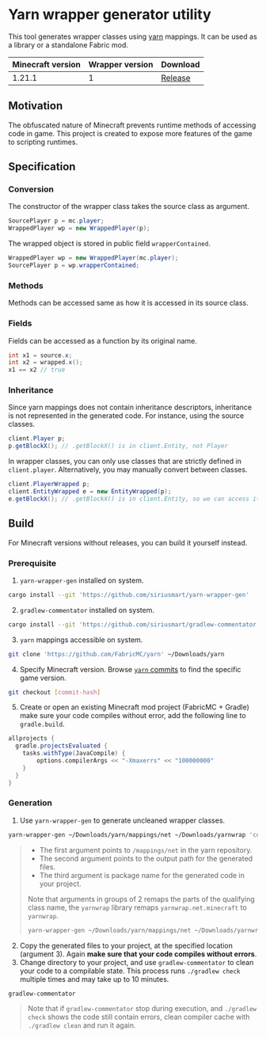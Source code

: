 # Yarn wrapper generator utility

This tool generates wrapper classes using [yarn](https://github.com/FabricMC/yarn) mappings. It can be used as a library or a standalone Fabric mod.

|Minecraft version|Wrapper version|Download|
|---|---|---|
|1.21.1|1|[Release](https://github.com/Siriusmart/yarn-wrapper-gen/releases/tag/1.21.1b1)|

## Motivation

The obfuscated nature of Minecraft prevents runtime methods of accessing code in game. This project is created to expose more features of the game to scripting runtimes.

## Specification

### Conversion
The constructor of the wrapper class takes the source class as argument.
```java
SourcePlayer p = mc.player;
WrappedPlayer wp = new WrappedPlayer(p);
```

The wrapped object is stored in public field `wrapperContained`.
```java
WrappedPlayer wp = new WrappedPlayer(mc.player);
SourcePlayer p = wp.wrapperContained;
```

### Methods
Methods can be accessed same as how it is accessed in its source class.

### Fields
Fields can be accessed as a function by its original name.
```java
int x1 = source.x;
int x2 = wrapped.x();
x1 == x2 // true
```

### Inheritance

Since yarn mappings does not contain inheritance descriptors, inheritance is not represented in the generated code. For instance, using the source classes.
```java
client.Player p;
p.getBlockX(); // .getBlockX() is in client.Entity, not Player
```
In wrapper classes, you can only use classes that are strictly defined in `client.player`. Alternatively, you may manually convert between classes.
```java
client.PlayerWrapped p;
client.EntityWrapped e = new EntityWrapped(p);
e.getBlockX(); // .getBlockX() is in client.Entity, so we can access it from `e`
```

## Build

For Minecraft versions without releases, you can build it yourself instead.

### Prerequisite

1. `yarn-wrapper-gen` installed on system.
```sh
cargo install --git 'https://github.com/siriusmart/yarn-wrapper-gen'
```
2. `gradlew-commentator` installed on system.
```sh
cargo install --git 'https://github.com/siriusmart/gradlew-commentator'
```
3. `yarn` mappings accessible on system.
```sh
git clone 'https://github.com/FabricMC/yarn' ~/Downloads/yarn
```
4. Specify Minecraft version. Browse [`yarn` commits](https://github.com/FabricMC/yarn/commits) to find the specific game version.
```sh
git checkout [commit-hash]
```
5. Create or open an existing Minecraft mod project (FabricMC + Gradle) make sure your code compiles without error, add the following line to `gradle.build`.
```groovy
allprojects {
  gradle.projectsEvaluated {
    tasks.withType(JavaCompile) {
        options.compilerArgs << "-Xmaxerrs" << "100000000"
    }
  }
}
```

### Generation

1. Use `yarn-wrapper-gen` to generate uncleaned wrapper classes.
```sh
yarn-wrapper-gen ~/Downloads/yarn/mappings/net ~/Downloads/yarnwrap 'com.example.package.yarnwrap'
```
> - The first argument points to `/mappings/net` in the yarn repository.
> - The second argument points to the output path for the generated files.
> - The third argument is package name for the generated code in your project.
>
> Note that arguments in groups of 2 remaps the parts of the qualifying class name, the `yarnwrap` library remaps `yarnwrap.net.minecraft` to `yarnwrap`.
> ```sh
> yarn-wrapper-gen ~/Downloads/yarn/mappings/net ~/Downloads/yarnwrap 'yarnwrap' 'yarnwrap.net.minecraft' 'yarnwrap'
> ```
2. Copy the generated files to your project, at the specified location (argument 3). Again **make sure that your code compiles without errors**.
3. Change directory to your project, and use `gradlew-commentator` to clean your code to a compilable state. This process runs `./gradlew check` multiple times and may take up to 10 minutes.
```sh
gradlew-commentator
```
> Note that if `gradlew-commentator` stop during execution, and `./gradlew check` shows the code still contain errors, clean compiler cache with `./gradlew clean` and run it again.

